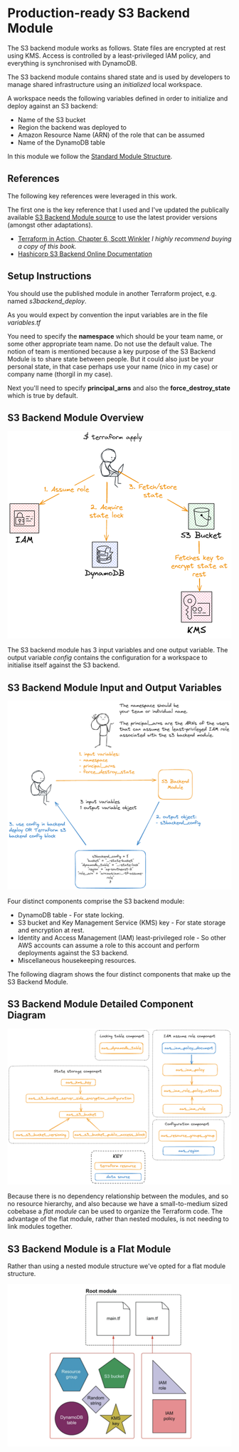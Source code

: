 # Production-ready S3 Backend Module

The S3 backend module works as follows. State files are encrypted at rest using KMS. Access is controlled by a least-privileged IAM policy, and everything is synchronised with DynamoDB.

The S3 backend module contains shared state and is used by developers to manage shared infrastructure using 
an *initialized* local workspace.

A workspace needs the following variables defined in order to initialize and deploy against an S3 backend:

- Name of the S3 bucket
- Region the backend was deployed to
- Amazon Resource Name (ARN) of the role that can be assumed
- Name of the DynamoDB table

In this module we follow the [Standard Module Structure](https://developer.hashicorp.com/terraform/language/modules/develop/structure).

## References

The following key references were leveraged in this work.

The first one is the key reference that I used and I've updated the publically available [S3 Backend Module source](https://github.com/terraform-in-action/manning-code/tree/master/chapter6) to use the latest provider versions (amongst other adaptations).

- [Terraform in Action, Chapter 6, Scott Winkler](https://www.manning.com/books/terraform-in-action) *I highly recommend buying a copy of this book.* 
- [Hashicorp S3 Backend Online Documentation](https://developer.hashicorp.com/terraform/language/settings/backends/s3)

## Setup Instructions

You should use the published module in another Terraform project, e.g. named *s3backend_deploy*.

As you would expect by convention the input variables are in the file *variables.tf*

You need to specify the **namespace** which should be your team name, or some other appropriate team name. Do not use the default value. The notion of team is mentioned because a key purpose of the S3 Backend Module is to share state between people. But it could also just be your personal state, in that case perhaps use your name (nico in my case) or company name (thorgil in my case).

Next you'll need to specify **principal_arns** and also the **force_destroy_state** which is true by default.

## S3 Backend Module Overview

![S3 backend flow](readme_pics/s3_backend_module_flow.png)

The S3 backend module has 3 input variables and one output variable. The output variable *config* contains the configuration for a workspace to initialise itself against the S3 backend.

## S3 Backend Module Input and Output Variables

![S3 backend variables](readme_pics/s3_module_variables.png)

Four distinct components comprise the S3 backend module:

- DynamoDB table - For state locking.
- S3 bucket and Key Management Service (KMS) key - For state storage and encryption at rest.
- Identity and Access Management (IAM) least-privileged role - So other AWS accounts can assume a role to this account and perform deployments against the S3 backend.
- Miscellaneous housekeeping resources.

The following diagram shows the four distinct components that make up the S3 Backend Module.

## S3 Backend Module Detailed Component Diagram

![S3 backend variables](readme_pics/s3_backend_module_components.png)

Because there is no dependency relationship between the modules, and so no resource hierarchy, and also because we have a small-to-medium sized cobebase a *flat module* can be used to organize the Terraform code. The advantage of the flat module,
rather than nested modules, is not needing to link modules together.

## S3 Backend Module is a Flat Module

Rather than using a nested module structure we've opted for a flat module structure.

![S3 backend variables](readme_pics/s3_backend_flat_module.png)

